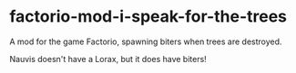 # factorio-mod-i-speak-for-the-trees
A mod for the game Factorio, spawning biters when trees are destroyed.

Nauvis doesn't have a Lorax, but it does have biters!